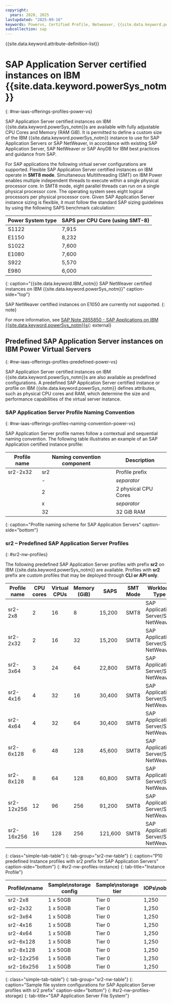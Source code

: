 ```yaml
---
copyright:
  years: 2020, 2025
lastupdated: "2025-09-16"
keywords: Powervs, Certified Profile, Netweaver, {{site.data.keyword.powerSys_notm}},
subcollection: sap
---
```


{{site.data.keyword.attribute-definition-list}}


# SAP Application Server certified instances on IBM {{site.data.keyword.powerSys_notm}}
{: #nw-iaas-offerings-profiles-power-vs}

SAP Application Server certified instances on IBM {{site.data.keyword.powerSys_notm}}s are available with fully adjustable CPU Cores and Memory (RAM GiB). It is permitted to define a custom size of the IBM {{site.data.keyword.powerSys_notm}} instance to use for SAP Application Servers or SAP NetWeaver, in accordance with existing SAP Application Server, SAP NetWeaver or SAP AnyDB for IBM best practices and guidance from SAP.

For SAP applications the following virtual server configurations are supported. Flexible SAP Application Server certified instances on IBM operate in **SMT8 mode**. Simultaneous Multithreading (SMT) on IBM Power enables multiple independent threads to execute within a single physical processor core. In SMT8 mode, eight parallel threads can run on a single physical processor core. The operating system sees eight logical processors per physical processor core. Given SAP Application Server instance sizing is flexible, it must follow the standard SAP sizing guidelines by using the following SAPS benchmark calculation:

| **Power System type** | **SAPS per CPU Core (using SMT-8)** |
| --------------------- | ----------------------------------- |
| S1122                 | 7,915                               |
| E1150                 | 8,232                               |
| S1022                 | 7,600                               |
| E1080                 | 7,600                               |
| S922                  | 5,570                               |
| E980                  | 6,000                               |
{: caption="{{site.data.keyword.IBM_notm}} SAP NetWeaver certified instances on IBM {{site.data.keyword.powerSys_notm}}" caption-side="top"}

SAP NetWeaver certified instances on E1050 are currently not supported.
{: note}

For more information, see [SAP Note 2855850 - SAP Applications on IBM {{site.data.keyword.powerSys_notm}}s](https://launchpad.support.sap.com/#/notes/2855850){: external}

## Predefined SAP Application Server instances on IBM Power Virtual Servers
{: #nw-iaas-offerings-profiles-predefined-power-vs}

SAP Application Server certified instances on IBM {{site.data.keyword.powerSys_notm}}s are also available as predefined configurations. A predefined SAP Application Server certified instance or profile on IBM {{site.data.keyword.powerSys_notm}} defines attributes, such as physical CPU cores and RAM, which determine the size and performance capabilities of the virtual server instance.

### SAP Application Server Profile Naming Convention
{: #nw-iaas-offerings-profiles-naming-convention-power-vs}

SAP Application Server profile names follow a contextual and sequential naming convention. The following table illustrates an example of an SAP Application certified instance profile:

| Profile name | Naming convention component | Description           |
| ------------ | --------------------------- | --------------------- |
| sr2-2x32     | sr2                         | Profile prefix        |
|              | *-*                         | *separator*           |
|              | 2                           | 2 physical CPU Cores  |
|              | x                           | *separator*           |
|              | 32                          | 32 GiB RAM            |
{: caption="Profile naming scheme for SAP Application Servers" caption-side="bottom"}


### sr2 – Predefined SAP Application Server Profiles
{: #sr2-nw-profiles}

The following predefined SAP Application Server profiles with prefix **sr2** on IBM {{site.data.keyword.powerSys_notm}} are available. Profiles with **sr2** prefix are custom profiles that may be deployed through **CLI or API only**.

| **Profile name**    | **CPU cores** | **Virtual CPUs** | **Memory (GiB)** | **SAPS**  | **SMT Mode**               |  **Workload Type**                    |
| ------------------- | ------------- | ---------------- | ---------------- | --------- | -------------------------- | ------------------------------------- |
| sr2-2x8             | 2	            |      16          |  8               |  15,200   | SMT8                       |  SAP Application Server/SAP NetWeaver |
| sr2-2x32            | 2	            |      16          |  32              |  15,200   | SMT8                       |  SAP Application Server/SAP NetWeaver |
| sr2-3x64            | 3	            |      24          |  64              |  22,800   | SMT8                       |  SAP Application Server/SAP NetWeaver |
| sr2-4x16            | 4	            |      32          |  16              |  30,400   | SMT8                       |  SAP Application Server/SAP NetWeaver |
| sr2-4x64            | 4	            |      32          |  64              |  30,400   | SMT8                       |  SAP Application Server/SAP NetWeaver |
| sr2-6x128           | 6	            |      48          |  128             |  45,600   | SMT8                       |  SAP Application Server/SAP NetWeaver |
| sr2-8x128	          | 8	            |      64          |  128             |  60,800   | SMT8                       |  SAP Application Server/SAP NetWeaver |
| sr2-12x256          | 12            |      96          |  256             |  91,200   | SMT8                       |  SAP Application Server/SAP NetWeaver |
| sr2-16x256          | 16            |      128         |  256             |  121,600  | SMT8                       |  SAP Application Server/SAP NetWeaver |
{: class="simple-tab-table"}
{: tab-group="sr2-nw-table"}
{: caption="P10 predefined Instance profiles with sr2 prefix for SAP Application Servers" caption-side="bottom"}
{: #sr2-nw-profiles-instance}
{: tab-title="Instance Profile"}

| Profile\nname          | Sample\nstorage config  | Sample\nstorage tier | IOPs\nobtained|
|----------------------- |------------------------ |----------------------|---------------|
|   sr2-2x8              |  1 x 50GB               | Tier 0               |    1,250      |
|   sr2-2x32             |  1 x 50GB               | Tier 0               |    1,250      |
|   sr2-3x64             |  1 x 50GB               | Tier 0               |    1,250      |
|   sr2-4x16             |  1 x 50GB               | Tier 0               |    1,250      |
|   sr2-4x64             |  1 x 50GB               | Tier 0               |    1,250      |
|   sr2-6x128            |  1 x 50GB               | Tier 0               |    1,250      |
|   sr2-8x128            |  1 x 50GB               | Tier 0               |    1,250      |
|   sr2-12x256           |  1 x 50GB               | Tier 0               |    1,250      |
|   sr2-16x256           |  1 x 50GB               | Tier 0               |    1,250      |
{: class="simple-tab-table"}
{: tab-group="sr2-nw-table"}
{: caption="Sample file system configurations for SAP Application Server profiles with sr2 prefix" caption-side="bottom"}
{: #sr2-nw-profiles-storage}
{: tab-title="SAP Application Server File System"}
